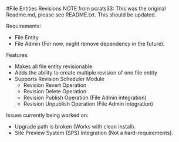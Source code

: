 #File Entities Revisions
NOTE from pcrats33: This was the original Readme.md, please see README.txt.  This should be updated.

Requirements:
 - File Entity
 - File Admin (For now, might remove dependency in the future).


Features:
 - Makes all file entity revisionable.
 - Adds the ability to create multiple revision of one file entity
 - Supports Revision Scheduler Module
    - Revision Revert Operation
    - Revision Delete Operation
    - Revision Publish Operation (File Admin integration)
    - Revision Unpublish Operation (File Admin integration)



Issues currently being worked on:
 - Upgrade path is broken (Works with clean install).
 - Site Preview System (SPS) Integration (Not a hard-requirements).
